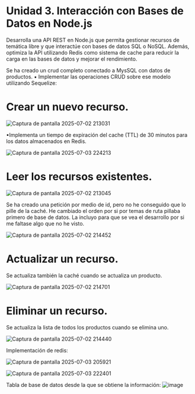 # Unidad 3. Interacción con Bases de Datos en Node.js

Desarrolla una API REST en Node.js que permita gestionar recursos de temática libre y que interactúe con bases de datos SQL o NoSQL. Además, optimiza la API utilizando Redis como sistema de cache para reducir la carga en las bases de datos y mejorar el rendimiento.

Se ha creado un crud completo conectado a MysSQL con datos de productos.
▪ Implementar las operaciones CRUD sobre ese modelo utilizando Sequelize:

# Crear un nuevo recurso.

![Captura de pantalla 2025-07-02 213031](https://github.com/user-attachments/assets/2f43b6fa-9ca9-4461-80f9-15ff9e7e9170)

▪Implementa un tiempo de expiración del cache (TTL) de 30 minutos para los datos almacenados en Redis.

![Captura de pantalla 2025-07-03 224213](https://github.com/user-attachments/assets/89cea816-4e8d-492c-8f90-b5ed19e67201)

# Leer los recursos existentes.

![Captura de pantalla 2025-07-02 213045](https://github.com/user-attachments/assets/72e76ca8-fbfb-416f-8f0b-fc355c2340a1)

Se ha creado una petición por medio de id, pero no he conseguido que lo pille de la caché. He cambiado el orden por si por temas de ruta pillaba primero de base de datos. La incluyo para que se vea el desarrollo por si me faltase algo que no he visto.

![Captura de pantalla 2025-07-02 214452](https://github.com/user-attachments/assets/cc044d13-52ed-4105-ae2f-d74de2e2dcd0)

# Actualizar un recurso.
Se actualiza también la caché cuando se actualiza un producto.

![Captura de pantalla 2025-07-02 214701](https://github.com/user-attachments/assets/8f4cdac9-362d-424e-bab8-f5d3c47da672)

# Eliminar un recurso.
Se actualiza la lista de todos los productos cuando se elimina uno. 

![Captura de pantalla 2025-07-02 214440](https://github.com/user-attachments/assets/8159d50b-76ea-45a6-9d95-0bf427053b84)

Implementación de redis:

![Captura de pantalla 2025-07-03 205921](https://github.com/user-attachments/assets/0eda12b8-7d0f-4f1e-bb75-a849b1a1ecbc)

![Captura de pantalla 2025-07-03 222401](https://github.com/user-attachments/assets/619540b4-1244-4660-93a3-51cae7b28bc0)

Tabla de base de datos desde la que se obtiene la información:
![image](https://github.com/user-attachments/assets/40a0704a-6f73-463f-b675-ec2e46ea8472)




